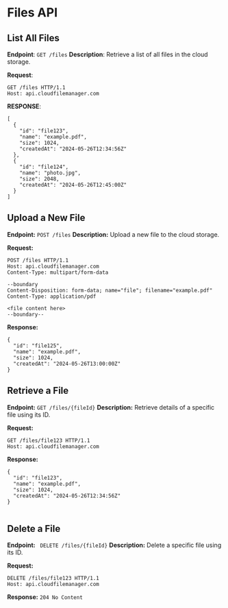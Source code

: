 # Files API

## List All Files

**Endpoint**: `GET /files`
**Description**: Retrieve a list of all files in the cloud storage.

**Request**:
```http
GET /files HTTP/1.1
Host: api.cloudfilemanager.com
```
**RESPONSE**:
```
[
  {
    "id": "file123",
    "name": "example.pdf",
    "size": 1024,
    "createdAt": "2024-05-26T12:34:56Z"
  },
  {
    "id": "file124",
    "name": "photo.jpg",
    "size": 2048,
    "createdAt": "2024-05-26T12:45:00Z"
  }
]
```

## Upload a New File

**Endpoint:** `POST /files`
**Description:** Upload a new file to the cloud storage.

**Request:**
```
POST /files HTTP/1.1
Host: api.cloudfilemanager.com
Content-Type: multipart/form-data

--boundary
Content-Disposition: form-data; name="file"; filename="example.pdf"
Content-Type: application/pdf

<file content here>
--boundary--
```
**Response:**
```
{
  "id": "file125",
  "name": "example.pdf",
  "size": 1024,
  "createdAt": "2024-05-26T13:00:00Z"
}
```

## Retrieve a File

**Endpoint:** `GET /files/{fileId}`
**Description:** Retrieve details of a specific file using its ID.

**Request:**
```
GET /files/file123 HTTP/1.1
Host: api.cloudfilemanager.com
```
**Response:**
```
{
  "id": "file123",
  "name": "example.pdf",
  "size": 1024,
  "createdAt": "2024-05-26T12:34:56Z"
}


```
## Delete a File

**Endpoint:** ` DELETE /files/{fileId}`
**Description:** Delete a specific file using its ID.

**Request:**
```
DELETE /files/file123 HTTP/1.1
Host: api.cloudfilemanager.com
```
**Response:**
`204 No Content
`








